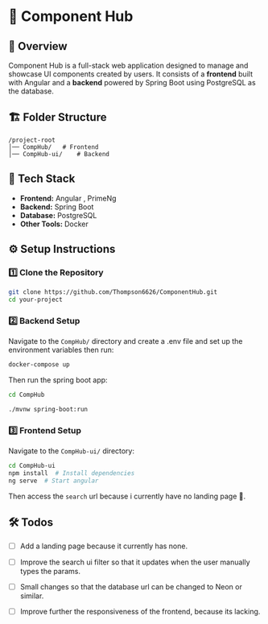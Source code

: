# 📌 Component Hub

## 🌟 Overview
Component Hub is a full-stack web application designed to manage and showcase UI components created by users. It consists of a **frontend** built with Angular and a **backend** powered by Spring Boot using PostgreSQL as the database.


## 🏗️ Folder Structure
```
/project-root
│── CompHub/   # Frontend
│── CompHub-ui/    # Backend  
```

## 🚀 Tech Stack
- **Frontend:** Angular , PrimeNg 
- **Backend:** Spring Boot
- **Database:** PostgreSQL
- **Other Tools:** Docker

## ⚙️ Setup Instructions

### 1️⃣ Clone the Repository
```sh
git clone https://github.com/Thompson6626/ComponentHub.git
cd your-project
```

### 2️⃣ Backend Setup
Navigate to the `CompHub/` directory and create a .env file and set up the environment variables then run:

```sh
docker-compose up
```

Then run the spring boot app:
```sh
cd CompHub

./mvnw spring-boot:run 
```


### 3️⃣ Frontend Setup
Navigate to the `CompHub-ui/` directory:
```sh
cd CompHub-ui
npm install  # Install dependencies
ng serve  # Start angular
```
Then access the `search` url because i currently have no landing page 🔨.

## 🛠️ Todos
- [ ] Add a landing page because it currently has none.
- [ ] Improve the search ui filter so that it updates when the user manually types the params.
- [ ] Small changes so that the database url can be changed to Neon or similar.
- [ ] Improve further the responsiveness of the frontend, because its lacking.




